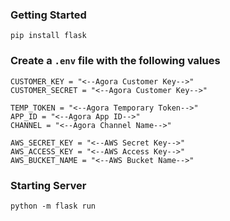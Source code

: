 ### Getting Started

```
pip install flask
```

### Create a `.env` file with the following values
```
CUSTOMER_KEY = "<--Agora Customer Key-->"
CUSTOMER_SECRET = "<--Agora Customer Key-->"

TEMP_TOKEN = "<--Agora Temporary Token-->"
APP_ID = "<--Agora App ID-->"
CHANNEL = "<--Agora Channel Name-->"

AWS_SECRET_KEY = "<--AWS Secret Key-->"
AWS_ACCESS_KEY = "<--AWS Access Key-->"
AWS_BUCKET_NAME = "<--AWS Bucket Name-->"
```

### Starting Server

```
python -m flask run 
```